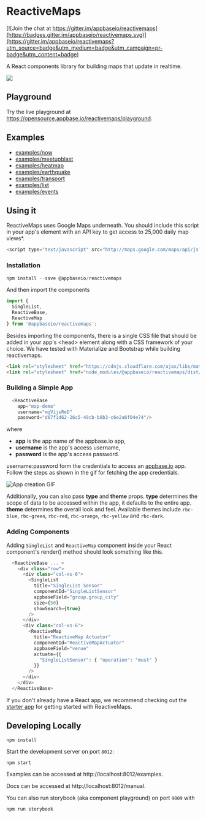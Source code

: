 # ReactiveMaps

[![Join the chat at https://gitter.im/appbaseio/reactivemaps](https://badges.gitter.im/appbaseio/reactivemaps.svg)](https://gitter.im/appbaseio/reactivemaps?utm_source=badge&utm_medium=badge&utm_campaign=pr-badge&utm_content=badge)

A React components library for building maps that update in realtime.

![](https://i.imgur.com/PqRqJDz.png)

## Playground

Try the live playground at https://opensource.appbase.io/reactivemaps/playground.

## Examples

- [examples/now](https://opensource.appbase.io/reactivemaps/examples/now)
- [examples/meetupblast](https://opensource.appbase.io/reactivemaps/examples/meetupblast/)
- [examples/heatmap](https://opensource.appbase.io/reactivemaps/examples/heatmap/)
- [examples/earthquake](https://opensource.appbase.io/reactivemaps/examples/earthquake/)
- [examples/transport](https://opensource.appbase.io/reactivemaps/examples/transport/)
- [examples/list](https://opensource.appbase.io/reactivemaps/examples/list/)
- [examples/events](https://opensource.appbase.io/reactivemaps/examples/events/)

## Using it

ReactiveMaps uses Google Maps underneath. You should include this script in your app's <head> element with an API key to get access to 25,000 daily map views*.

```javascript    
<script type="text/javascript" src="http://maps.google.com/maps/api/js?key=Your_key_here"></script>
```    

### Installation

``` javascript
npm install --save @appbaseio/reactivemaps
```

And then import the components

```javascript    
import {
  SingleList,
  ReactiveBase,
  ReactiveMap
} from '@appbaseio/reactivemaps';
```     

Besides importing the components, there is a single CSS file that should be added in your app's &lt;head&gt; element along with a CSS framework of your choice. We have tested with Materialize and Bootstrap while building reactivemaps.

```html
<link rel="stylesheet" href="https://cdnjs.cloudflare.com/ajax/libs/materialize/0.98.0/css/materialize.min.css">
<link rel="stylesheet" href="node_modules/@appbaseio/reactivemaps/dist/css/style.min.css">
```

### Building a Simple App

```javascript
  <ReactiveBase 
    app="map-demo"
    username="mgVijsReD"
    password="d67f1d62-26c5-49cb-b8b3-c6e2a6f04e74"/>
```

where
- **app** is the app name of the appbase.io app,
- **username** is the app's access username,
- **password** is the app's access password.

username:password form the credentials to access an [appbase.io](https://appbase.io) app. Follow the steps as shown in the gif for fetching the app credentials.

![App creation GIF](https://i.imgur.com/Y6HiHnJ.gif)

Additionally, you can also pass **type** and **theme** props. **type** determines the scope of data to be accessed within the app, it defaults to the entire app. **theme** determines the overall look and feel. Available themes include `rbc-blue`, `rbc-green`, `rbc-red`, `rbc-orange`, `rbc-yellow` and `rbc-dark`.

### Adding Components

Adding `SingleList` and `ReactiveMap` component inside your React component's render() method should look something like this.

```javascript
  <ReactiveBase ... >
    <div class="row">
      <div class="col-xs-6">
        <SingleList
          title="SingleList Sensor"
          componentId="SingleListSensor"
          appbaseField="group.group_city"
          size={50}
          showSearch={true}
        />
      </div>
      <div class="col-xs-6">
        <ReactiveMap
          title="ReactiveMap Actuator"
          componentId="ReactiveMapActuator"
          appbaseField="venue"
          actuate={{
            "SingleListSensor": { "operation": "must" }
          }}
        />
      </div>
    </div>
  </ReactiveBase>
```

If you don't already have a React app, we recommend checking out the [starter app](https://github.com/appbaseio-apps/reactivemaps-starter-app) for getting started with ReactiveMaps.

## Developing Locally

```
npm install
```

Start the development server on port `8012`:

```
npm start
```

Examples can be accessed at http://localhost:8012/examples.  

Docs can be accessed at http://localhost:8012/manual.

You can also run storybook (aka component playground) on port `9009` with

```
npm run storybook
```
